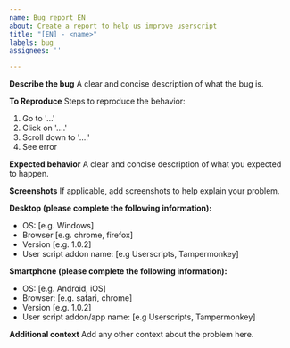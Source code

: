 ```yaml
---
name: Bug report EN
about: Create a report to help us improve userscript
title: "[EN] - <name>"
labels: bug
assignees: ''

---
```


**Describe the bug**
A clear and concise description of what the bug is.

**To Reproduce**
Steps to reproduce the behavior:
1. Go to '...'
2. Click on '....'
3. Scroll down to '....'
4. See error

**Expected behavior**
A clear and concise description of what you expected to happen.

**Screenshots**
If applicable, add screenshots to help explain your problem.

**Desktop (please complete the following information):**
 - OS: [e.g. Windows]
 - Browser [e.g. chrome, firefox]
 - Version [e.g. 1.0.2]
 - User script addon name: [e.g Userscripts, Tampermonkey]

**Smartphone (please complete the following information):**
 - OS: [e.g. Android, iOS]
 - Browser: [e.g. safari, chrome]
 - Version [e.g. 1.0.2]
 - User script addon/app name: [e.g Userscripts, Tampermonkey]

**Additional context**
Add any other context about the problem here.
